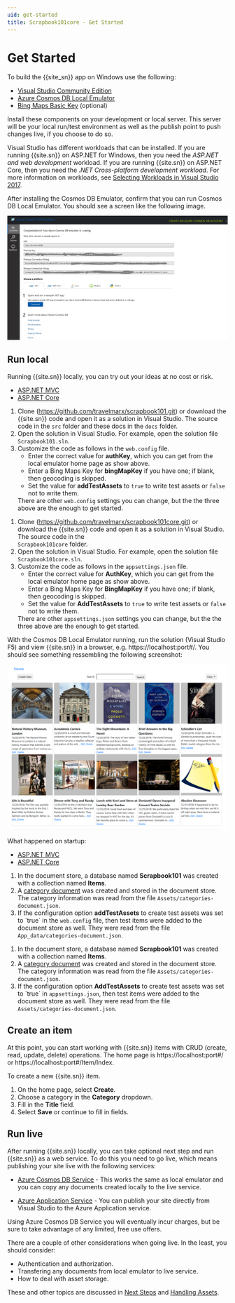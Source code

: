 ```yaml
---
uid: get-started
title: Scrapbook101core - Get Started
---
```

# Get Started

To build the {{site_sn}} app on Windows use the following:

* [Visual Studio Community Edition][vsdown]  
* [Azure Cosmos DB Local Emulator][emul]
* [Bing Maps Basic Key][bingmap] (optional)

Install these components on your development or local server. This server will be your local run/test environment as well as the publish point to push changes live, if you choose to do so.

Visual Studio has different workloads that can be installed. If you are running {{site.sn}} on ASP.NET for Windows, then you need the *ASP.NET and web development* workload. If you are running {{site.sn}} on ASP.NET Core, then you need the *.NET Cross-platform development workload*. For more information on workloads, see [Selecting Workloads in Visual Studio 2017][work].

After installing the Cosmos DB Emulator, confirm that you can run Cosmos DB Local Emulator. You should see a screen like the following image. 

![Getting samples in Cosmos DB Local Emulator](../images/where-to-get-samples.jpg "Getting samples in Cosmos DB Local Emulator")

## Run local

Running {{site.sn}} locally, you can try out your ideas at no cost or risk.

<ul class="nav nav-tabs" role="tablist">
  <li class="nav-item">
    <a class="nav-link active" href="#runlocal1" role="tab"
    data-toggle="tab">ASP.NET MVC</a>
  </li>
  <li class="nav-item">
    <a class="nav-link" href="#runlocal2" role="tab"
    data-toggle="tab">ASP.NET Core</a>
  </li>
</ul>

<div class="tab-content">
  <div role="tabpanel" class="tab-pane aspnetmvc active" id="runlocal1">
  <ol><li>Clone (<a href="https://github.com/travelmarx/scrapbook101.git">https://github.com/travelmarx/scrapbook101.git</a>) or download the {{site.sn}} code and open it as a solution in Visual Studio. The source code in the <code>src</code> folder and these docs in the <code>docs</code> folder.</li>
<li>Open the solution in Visual Studio. For example, open the solution file <code>Scrapbook101.sln</code>.
   </li><li>Customize the code as follows in the <code>web.config</code> file.
   <ul><li>Enter the correct value for <strong>authKey</strong>, which you can get from the local emulator home page as show above.</li><li>Enter a Bing Maps Key for <strong>bingMapKey</strong> if you have one; if blank, then geocoding is skipped.</li><li>Set the value for <strong>addTestAssets</strong> to <code>true</code> to write test assets or <code>false</code> not to write them.</li></ul>
   There are other <code>web.config</code> settings you can change, but the the three above are the enough to get started.
   </li></ol>
</div>
  <div role="tabpanel" class="tab-pane aspnetcore" id="runlocal2">
  <ol><li>Clone (<a href="https://github.com/travelmarx/scrapbook101core.git">https://github.com/travelmarx/scrapbook101core.git</a>) or download the {{site.sn}} code and open it as a solution in Visual Studio. The source code in the <code>
Scrapbook101core</code> folder. </li>
  <li>Open the solution in Visual Studio. For example, open the solution file <code>Scrapbook101core.sln</code>.
   </li><li>Customize the code as follows in the <code>appsettings.json</code> file.
   <ul><li>Enter the correct value for <strong>AuthKey</strong>, which you can get from the local emulator home page as show above.</li><li>Enter a Bing Maps Key for <strong>BingMapKey</strong> if you have one; if blank, then geocoding is skipped.</li><li>Set the value for <strong>AddTestAssets</strong> to <code>true</code> to write test assets or <code>false</code> not to write them.</li></ul>
   There are other <code>appsettings.json</code> settings you can change, but the the three above are the enough to get started.
   </li></ol>
  </div>
</div>

With the Cosmos DB Local Emulator running, run the solution (Visual Studio F5) and view {{site.sn}} in a browser, e.g. https://localhost:port#/. You should see something ressembling the following screenshot:

![Scrapbook101Core home page](../images/scrapbook101-running.png "Scrapbook101 Home Page")


What happened on startup:

<ul class="nav nav-tabs" role="tablist">
  <li class="nav-item">
    <a class="nav-link active" href="#explanation1" role="tab"
    data-toggle="tab">ASP.NET MVC</a>
  </li>
  <li class="nav-item">
    <a class="nav-link" href="#explanation2" role="tab"
    data-toggle="tab">ASP.NET Core</a>
  </li>
</ul>

<div class="tab-content">
  <div role="tabpanel" class="tab-pane aspnetmvc active" id="explanation1">
    <ol>
    <li>In the document store, a database named <strong>Scrapbook101</strong> was created with a collection named <strong>Items</strong>.</li>
    <li>A <a href="category-document.md">category document</a> was created and stored in the document store. The category information was read from the file <code>Assets/categories-document.json</code>.</li>
    <li>If the configuration option <strong>addTestAssets</strong> to create test assets was set to `true` in 
    the <code>web.config</code> file, then test items were added to the document store as well. They were read from the file <code>App_data/categories-document.json</code>.</li>
    </ol>
  </div>
  <div role="tabpanel" class="tab-pane aspnetcore" id="explanation2">
    <ol>
    <li>In the document store, a database named <strong>Scrapbook101</strong> was created with a collection named <strong>Items</strong>.</li>
    <li>A <a href="category-document.md">category document</a> was created and stored in the document store. The category information was read from the file <code>Assets/categories-document.json</code>.</li>
    <li>If the configuration option <strong>AddTestAssets</strong> to create test assets was set to `true` in 
    <code>appsettings.json</code>, then test items were added to the document store as well. They were read from the file <code>Assets/categories-document.json</code>.</li>
    </ol>
  </div>
</div>

## Create an item

At this point, you can start working with {{site.sn}} items with CRUD (create, read, update, delete) operations. The home page is https://localhost:port#/ or https://localhost:port#/Item/Index.

To create a new {{site.sn}} item.

1. On the home page, select **Create**.
2. Choose a category in the **Category** dropdown.
3. Fill in the **Title** field.
4. Select **Save** or continue to fill in fields.

## Run live

After running {{site.sn}} locally, you can take optional next step and run {{site.sn}} as a web service. To do this you need to go live, which means publishing your site live with the following services:

- [Azure Cosmos DB Service][cosmos] - This works the same as local emulator and you can copy any documents created locally to the live service. 
 
* [Azure Application Service][azapp] - You can publish your site directly from Visual Studio to the Azure Application service.

Using Azure Cosmos DB Service you will eventually incur charges, but be sure to take advantage of any limited, free use offers. 

There are a couple of other considerations when going live. In the least, you should consider:

* Authentication and authorization.
* Transfering any documents from local emulator to live service.
* How to deal with asset storage.

These and other topics are discussed in [Next Steps][next-steps] and [Handling Assets][handling-assets].

[next-steps]: next-steps.md
[handling-assets]: handling-assets.md
[item]: item-document.md
[cat]: category-document.md
[vsdown]: https://visualstudio.microsoft.com/downloads/
[emul]: https://docs.microsoft.com/en-us/azure/cosmos-db/local-emulator
[cosmos]: https://azure.microsoft.com/en-us/services/cosmos-db/
[azapp]: https://azure.microsoft.com/en-us/services/app-service/
[bingmap]: https://www.microsoft.com/en-us/maps/create-a-bing-maps-key
[azblob]: https://azure.microsoft.com/en-us/services/storage/blobs/
[work]: https://visualstudio.microsoft.com/vs/support/selecting-workloads-visual-studio-2017/